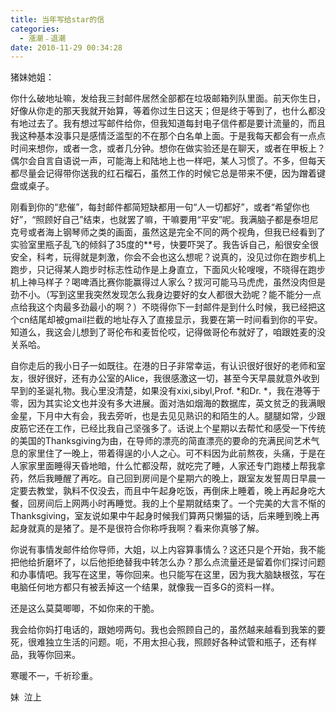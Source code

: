 ```yaml
---
title: 当年写给star的信
categories:
  - 漲潮﹣退潮
date: 2010-11-29 00:34:28
---
```


猪妹她姐：   

你什么破地址嘛，发给我三封邮件居然全部都在垃圾邮箱列队里面。前天你生日，好像从你走的那天我就开始算，等着你过生日这天；但是终于等到了，也什么都没有地过去了。我有想过写邮件给你，但我知道每封电子信件都是要计流量的，而且我这种基本没事只是感情泛滥型的不在那个白名单上面。于是我每天都会有一点点时间来想你，或者一念，或者几分钟。想你在做实验还是在聊天，或者在甲板上？偶尔会自言自语说一声，可能海上和陆地上也一样吧，某人习惯了。不多，但每天都尽量会记得带你送我的红石榴石，虽然工作的时候它总是带来不便，因为蹭着键盘或桌子。

刚看到你的“悲催”，每封邮件都简短缺都用一句“人一切都好”，或者“希望你也好”，“照顾好自己”结束，也就罢了嘛，干嘛要用“平安”呢。我满脑子都是泰坦尼克号或者海上钢琴师之类的画面，虽然这是完全不同的两个视角，但我已经看到了实验室里瓶子乱飞的倾斜了35度的**号，快要吓哭了。我告诉自己，船很安全很安全，科考，玩得就是刺激，你会不会也这么想呢？说真的，没见过你在跑步机上跑步，只记得某人跑步时标志性动作是上身直立，下面风火轮嗖嗖，不晓得在跑步机上神马样子？喝啤酒比赛你能赢得过人家么？拔河可能马马虎虎，虽然没肉但是劲不小。（写到这里我突然发现怎么我身边要好的女人都很大劲呢？能不能分一点点给我这个肉最多劲最小的啊？）不晓得你下一封邮件是到什么时候，我已经把这个cn结尾却被gmail拦截的地址存入了直接显示，我要在第一时间看到你的平安。知道么，我这会儿想到了哥伦布和麦哲伦哎，记得做哥伦布就好了，咱跟姓麦的没关系哈。

自你走后的我小日子一如既往。在港的日子非常幸运，有认识很好很好的老师和室友，很好很好，还有办公室的Alice，我很感激这一切，甚至今天早晨就意外收到早到的圣诞礼物。我心里没清楚，如果没有xixi,sibyl,Prof. *和Dr. *，我在港等于零，因为其实论文也并没有多大进展。面对浩如烟海的数据库，英文贫乏的我满眼金星，下月中大有会，我去旁听，也是去见见熟识的和陌生的人。腿腿如常，少跟皮筋它还在工作，已经比我自己坚强多了。话说上个星期以去帮忙和感受一下传统的美国的Thanksgiving为由，在导师的漂亮的简直漂亮的要命的充满民间艺术气息的家里住了一晚上，带着得逞的小人之心。可不料因为此前熬夜，头痛，于是在人家家里面睡得天昏地暗，什么忙都没帮，就吃完了睡，人家还专门跑楼上帮我拿药，然后我睡醒了再吃。自己回到房间是个星期六的晚上，跟室友发誓周日早晨一定要去教堂，孰料不仅没去，而且中午起身吃饭，再倒床上睡着，晚上再起身吃大餐，回房间后上网两小时再睡觉。我的上个星期就结束了。一个完美的大言不惭的Thanksgiving，室友说如果中午起身时候我们算两只懒猫的话，后来睡到晚上再起身就真的是猪了。是不是很符合你称呼我啊？看来你真够了解。

你说有事情发邮件给你导师，大姐，以上内容算事情么？这还只是个开始，我不能把他给折磨坏了，以后他拒绝替我中转怎么办？那么点流量还是留着你们探讨问题和办事情吧。我写在这里，等你回来。也只能写在这里，因为我大脑缺根弦，写在电脑任何地方都只有被丢掉这一个结果，就像我一百多G的资料一样。

还是这么莫莫唧唧，不如你来的干脆。

我会给你妈打电话的，跟她唠两句。我也会照顾自己的，虽然越来越看到我笨的要死，很难独立生活的问题。呃，不用太担心我，照顾好各种试管和瓶子，还有样品，我等你回来。

寒暖不一，千祈珍重。

妹  泣上
